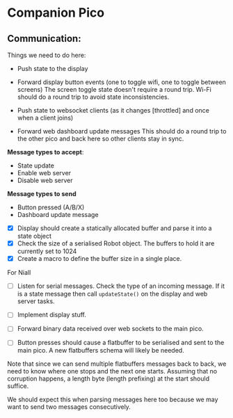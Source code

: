 # Companion Pico


## Communication:

Things we need to do here:
* Push state to the display
* Forward display button events (one to toggle wifi, one to toggle between screens)
    The screen toggle state doesn't require a round trip.
    Wi-Fi should do a round trip to avoid state inconsistencies.

* Push state to websocket clients (as it changes [throttled] and once when a client joins)
* Forward web dashboard update messages
    This should do a round trip to the other pico and back here so other clients
    stay in sync.

**Message types to accept**:
* State update
* Enable web server
* Disable web server

**Message types to send**
* Button pressed (A/B/X)
* Dashboard update message


- [x] Display should create a statically allocated buffer and parse it into a
state object
- [x] Check the size of a serialised Robot object. The buffers to hold it are
currently set to 1024
- [x] Create a macro to define the buffer size in a single place.

For Niall
- [ ] Listen for serial messages. Check the type of an incoming message. If it
is a state message then call `updateState()` on the display and web server tasks.
- [ ] Implement display stuff.
- [ ] Forward binary data received over web sockets to the main pico.
- [ ] Button presses should cause a flatbuffer to be serialised and sent to the
main pico. A new flatbuffers schema will likely be needed.


Note that since we can send multiple flatbuffers messages back to back, we
need to know where one stops and the next one starts.
Assuming that no corruption happens, a length byte (length prefixing) at the
start should suffice.

We should expect this when parsing messages here too because we may want to
send two messages consecutively.